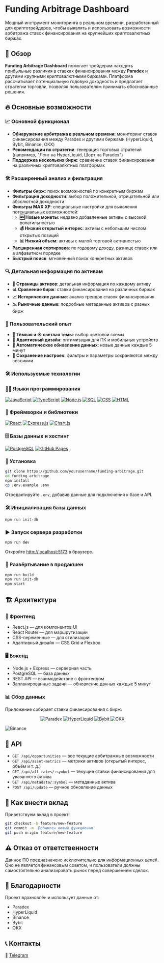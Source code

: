 # Funding Arbitrage Dashboard

Мощный инструмент мониторинга в реальном времени, разработанный для криптотрейдеров, чтобы выявлять и использовать возможности арбитража ставок финансирования на крупнейших криптовалютных биржах.



## 🚀 Обзор

**Funding Arbitrage Dashboard** помогает трейдерам находить прибыльные различия в ставках финансирования между **Paradex** и другими крупными криптовалютными биржами. Платформа рассчитывает потенциальную годовую доходность и предлагает стратегии торговли, позволяя пользователям принимать обоснованные решения.

## 🔥 Основные возможности

### 📈 Основной функционал

- **Обнаружение арбитража в реальном времени**: мониторинг ставок финансирования между Paradex и другими биржами (HyperLiquid, Bybit, Binance, OKX)
- **Рекомендации по стратегии**: генерация торговых стратегий (например, "Лонг на HyperLiquid, Шорт на Paradex")
- **Поддержка нескольких бирж**: сравнение ставок финансирования на различных криптовалютных платформах

### 🛠️ Расширенный анализ и фильтрация

- **Фильтры бирж**: поиск возможностей по конкретным биржам
- **Фильтрация доходности**: выбор положительной, отрицательной или абсолютной доходности
- **Фильтры MAX XP**: специальные настройки для выявления потенциальных возможностей:
  - **🆕 Новые монеты**: недавно добавленные активы с высокой волатильностью
  - **💰 Низкий открытый интерес**: активы с небольшим числом открытых позиций
  - **📊 Низкий объем**: активы с малой торговой активностью
- **Расширенная сортировка**: по годовому доходу, разнице ставок или в алфавитном порядке
- **Быстрый поиск**: мгновенный поиск конкретных активов

### 🔍 Детальная информация по активам

- **📜 Страницы активов**: детальная информация по каждому активу
- **📊 Сравнение бирж**: ставки финансирования на различных биржах
- **📈 Исторические данные**: анализ трендов ставок финансирования
- **📉 Рыночные данные**: подробные метаданные активов с разных бирж

### 🎨 Пользовательский опыт

- **🌙 Тёмная и ☀️ светлая темы**: выбор цветовой схемы
- **📱 Адаптивный дизайн**: оптимизация для ПК и мобильных устройств
- **🔄 Автоматическое обновление данных**: новые данные каждые 5 минут
- **💾 Сохранение настроек**: фильтры и параметры сохраняются между сессиями

### 🛠️ Используемые технологии
### 👨‍💻 Языки программирования
<p>
    <a href="#"><img alt="JavaScript" src="https://img.shields.io/badge/JavaScript-F7DF1E.svg?logo=javascript&logoColor=black"></a>
    <a href="#"><img alt="TypeScript" src="https://img.shields.io/badge/TypeScript-007ACC.svg?logo=typescript&logoColor=white"></a>
    <a href="#"><img alt="Node.js" src="https://img.shields.io/badge/Node.js-43853D.svg?logo=node.js&logoColor=white"></a>
    <a href="#"><img alt="SQL" src="https://custom-icon-badges.herokuapp.com/badge/SQL-025E8C.svg?logo=database&logoColor=white"></a>
    <a href="#"><img alt="CSS" src="https://img.shields.io/badge/CSS-1572B6.svg?logo=css3&logoColor=white"></a>
    <a href="#"><img alt="HTML" src="https://img.shields.io/badge/HTML-E34F26.svg?logo=html5&logoColor=white"></a>
</p>

### 🧰 Фреймворки и библиотеки

<p>
    <a href="#"><img alt="React" src="https://img.shields.io/badge/React-20232a.svg?logo=react&logoColor=%2361DAFB"></a>
    <a href="#"><img alt="Express.js" src="https://img.shields.io/badge/Express.js-404d59.svg?logo=express&logoColor=white"></a>
    <a href="#"><img alt="Chart.js" src="https://img.shields.io/badge/Chart.js-FF6384.svg?logo=chart.js&logoColor=white"></a>
</p>

### 🗄️ Базы данных и хостинг

<p>
    <a href="#"><img alt="PostgreSQL" src="https://img.shields.io/badge/PostgreSQL-316192.svg?logo=postgresql&logoColor=white"></a>
    <a href="#"><img alt="GitHub Pages" src="https://img.shields.io/badge/GitHub%20Pages-327FC7.svg?logo=github&logoColor=white"></a>
</p>

### 🔧 Установка

```bash
git clone https://github.com/yourusername/funding-arbitrage.git
cd funding-arbitrage
npm install
cp .env.example .env
```

Отредактируйте `.env`, добавив данные для подключения к базе и API.

### 🛠️ Инициализация базы данных

```bash
npm run init-db
```

### ▶ Запуск сервера разработки

```bash
npm run dev
```

Откройте [http://localhost:5173](http://localhost:5173) в браузере.

### 🚀 Развёртывание в продакшен

```bash
npm run build
npm run init-db
npm start
```

## 🏗️ Архитектура

### 🎨 Фронтенд

- React.js — для компонентов UI
- React Router — для маршрутизации
- CSS-переменные — для стилизации
- Адаптивный дизайн — CSS Grid и Flexbox

### 🖥️ Бэкенд

- Node.js + Express — серверная часть
- PostgreSQL — база данных
- REST API — взаимодействие с фронтендом
- Запланированные задачи — обновление данных каждые 5 минут

### 📊 Сбор данных

Приложение собирает ставки финансирования с бирж:

<p align="center">
  <img src="https://img.shields.io/badge/Paradex-000000.svg?style=for-the-badge&logo=data:image/png;base64,..." alt="Paradex">
  <img src="https://img.shields.io/badge/HyperLiquid-FF5733.svg?style=for-the-badge&logo=data:image/png;base64,..." alt="HyperLiquid">
  <img src="https://img.shields.io/badge/Bybit-FFAA33.svg?style=for-the-badge&logo=data:image/png;base64,..." alt="Bybit">
  <img src="https://img.shields.io/badge/OKX-000000.svg?style=for-the-badge&logo=okx&logoColor=white" alt="OKX">
</p>

  ![Binance](https://img.shields.io/badge/Binance-F0B90B.svg?style=flat-circle&logo=binance&logoColor=white)


## 📡 API

- `GET /api/opportunities` — все текущие арбитражные возможности
- `GET /api/asset-metrics` — метрики активов (открытый интерес, объём и т. д.)
- `GET /api/all-rates/:symbol` — текущие ставки финансирования для указанного актива
- `GET /api/metadata/:symbol` — метаданные актива
- `POST /api/update` — ручное обновление данных

## 🤝 Как внести вклад

Приветствуем вклад в проект!

```bash
git checkout -b feature/new-feature
git commit -m 'Добавлен новый функционал'
git push origin feature/new-feature
```

## ⚠️ Отказ от ответственности

Данное ПО предназначено исключительно для информационных целей. Оно не является финансовым советом, и пользователи должны самостоятельно анализировать рынок перед совершением сделок.

## 💙 Благодарности

Проект вдохновлён и использует данные от:

- Paradex
- HyperLiquid
- Binance
- Bybit
- OKX

## 📞 Контакты

📌 [Telegram](https://t.me/+OBU4Qyuv8QBhMzQ6)

